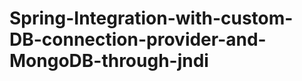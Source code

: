 Spring-Integration-with-custom-DB-connection-provider-and-MongoDB-through-jndi
==============================================================================
